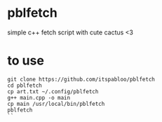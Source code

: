 # pblfetch
simple c++ fetch script with cute cactus <3
# to use
```shell
git clone https://github.com/itspabloo/pblfetch
cd pblfetch
cp art.txt ~/.config/pblfetch
g++ main.cpp -o main
cp main /usr/local/bin/pblfetch
pblfetch
``
